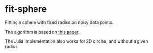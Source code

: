 # fit-sphere
Fitting a sphere with fixed radius on noisy data points.

The algorithm is based on [this paper](https://doi.org/10.1016/S0031-3203(00)00152-7).

The Julia implementation also works for 2D circles, and without a given radius.
